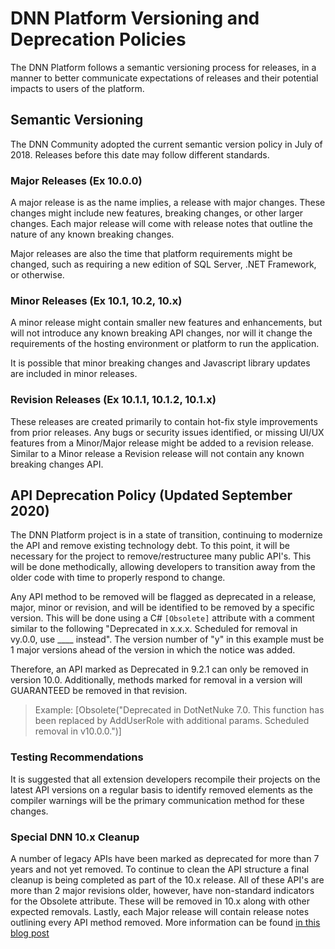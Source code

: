 # DNN Platform Versioning and Deprecation Policies
The DNN Platform follows a semantic versioning process for releases, in a manner to better communicate expectations of releases and their potential impacts to users of the platform.

## Semantic Versioning
The DNN Community adopted the current semantic version policy in July of 2018.  Releases before this date may follow different standards.

### Major Releases (Ex 10.0.0)
A major release is as the name implies, a release with major changes.  These changes might include new features, breaking changes, or other larger changes.  Each major release will come with release notes that outline the nature of any known breaking changes.

Major releases are also the time that platform requirements might be changed, such as requiring a new edition of SQL Server, .NET Framework, or otherwise.

### Minor Releases (Ex 10.1, 10.2, 10.x)
A minor release might contain smaller new features and enhancements, but will not introduce any known breaking API changes, nor will it change the requirements of the hosting environment or platform to run the application.  

It is possible that minor breaking changes and Javascript library updates are included in minor releases.

### Revision Releases (Ex 10.1.1, 10.1.2, 10.1.x)
These releases are created primarily to contain hot-fix style improvements from prior releases.  Any bugs or security issues identified, or missing UI/UX features from a Minor/Major release might be added to a revision release.  Similar to a Minor release a Revision release will not contain any known breaking changes API.

## API Deprecation Policy (Updated September 2020)
The DNN Platform project is in a state of transition, continuing to modernize the API and remove existing technology debt.  To this point, it will be necessary for the project to remove/restructuree many public API's.  This will be done methodically, allowing developers to transition away from the older code with time to properly respond to change.

Any API method to be removed will be flagged as deprecated in a release, major, minor or revision, and will be identified to be removed by a specific version.  This will be done using a C# `[Obsolete]` attribute with a comment similar to the following "Deprecated in x.x.x.  Scheduled for removal in vy.0.0, use ____ instead".  The version number of "y" in this example must be 1 major versions ahead of the version in which the notice was added.

Therefore, an API marked as Deprecated in 9.2.1 can only be removed in version 10.0.  Additionally, methods marked for removal in a version will GUARANTEED be removed in that revision.
> Example: [Obsolete("Deprecated in DotNetNuke 7.0. This function has been replaced by AddUserRole with additional params. Scheduled removal in v10.0.0.")]

### Testing Recommendations
It is suggested that all extension developers recompile their projects on the latest API versions on a regular basis to identify removed elements as the compiler warnings will be the primary communication method for these changes.

### Special DNN 10.x Cleanup
A number of legacy APIs have been marked as deprecated for more than 7 years and not yet removed.  To continue to clean the API structure a final cleanup is being completed as part of the 10.x release.  All of these API's are more than 2 major revisions older, however, have non-standard indicators for the Obsolete attribute.  These will be removed in 10.x along with other expected removals.
Lastly, each Major release will contain release notes outlining every API method removed.  More information can be found [in this blog post](https://www.dnnsoftware.com/community-blog/cid/156712/moving-forward-dnn-platform-100-growing-pains-lead-to-improvement)
